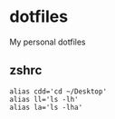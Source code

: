 # dotfiles

My personal dotfiles

## zshrc

```
alias cdd='cd ~/Desktop'
alias ll='ls -lh'
alias la='ls -lha'
```
